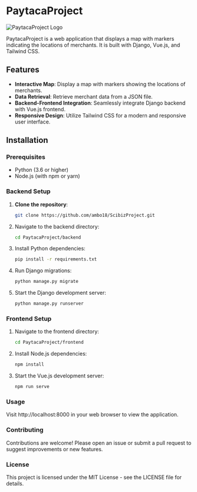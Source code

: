 # PaytacaProject

![PaytacaProject Logo](https://example.com/logo.png)

PaytacaProject is a web application that displays a map with markers indicating the locations of merchants. It is built with Django, Vue.js, and Tailwind CSS.

## Features

- **Interactive Map**: Display a map with markers showing the locations of merchants.
- **Data Retrieval**: Retrieve merchant data from a JSON file.
- **Backend-Frontend Integration**: Seamlessly integrate Django backend with Vue.js frontend.
- **Responsive Design**: Utilize Tailwind CSS for a modern and responsive user interface.

## Installation

### Prerequisites

- Python (3.6 or higher)
- Node.js (with npm or yarn)

### Backend Setup

1. **Clone the repository**:
   ```bash
   git clone https://github.com/ambo18/ScibizProject.git 
2. Navigate to the backend directory:
   ```bash
   cd PaytacaProject/backend   
3. Install Python dependencies:
   ```bash
   pip install -r requirements.txt
4. Run Django migrations:
   ```bash
   python manage.py migrate  
5. Start the Django development server:

   ```bash
   python manage.py runserver
   
### Frontend Setup

1. Navigate to the frontend directory:

   ```bash
   cd PaytacaProject/frontend

2. Install Node.js dependencies:
   ```bash
   npm install
3. Start the Vue.js development server:
   ```bash
   npm run serve

### Usage
Visit http://localhost:8000 in your web browser to view the application.

### Contributing
Contributions are welcome! Please open an issue or submit a pull request to suggest improvements or new features.

### License
This project is licensed under the MIT License - see the LICENSE file for details.
